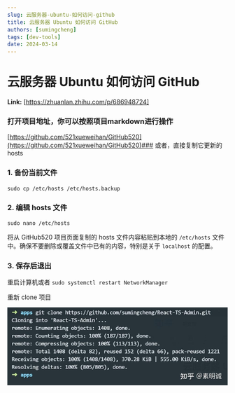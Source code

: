 ```yaml
---
slug: 云服务器-ubuntu-如何访问-github
title: 云服务器 Ubuntu 如何访问 GitHub
authors: [sumingcheng]
tags: [dev-tools]
date: 2024-03-14
---
```


# 云服务器 Ubuntu 如何访问 GitHub



 **Link:** [https://zhuanlan.zhihu.com/p/686948724]

### 打开项目地址，你可以按照项目markdown进行操作  
[https://github.com/521xueweihan/GitHub520](https://github.com/521xueweihan/GitHub520)### 或者，直接复制它更新的hosts  
### 1. 备份当前文件  
```
sudo cp /etc/hosts /etc/hosts.backup
```
### 2. 编辑 hosts 文件  
```
sudo nano /etc/hosts
```

将从 GitHub520 项目页面复制的 hosts 文件内容粘贴到本地的 `/etc/hosts` 文件中。确保不要删除或覆盖文件中已有的内容，特别是关于 `localhost` 的配置。

### 3. 保存后退出  

重启计算机或者 `sudo systemctl restart NetworkManager`

重新 clone 项目

![73563c97d518edee667c3750f4d55d27](../image/73563c97d518edee667c3750f4d55d27.jpg)